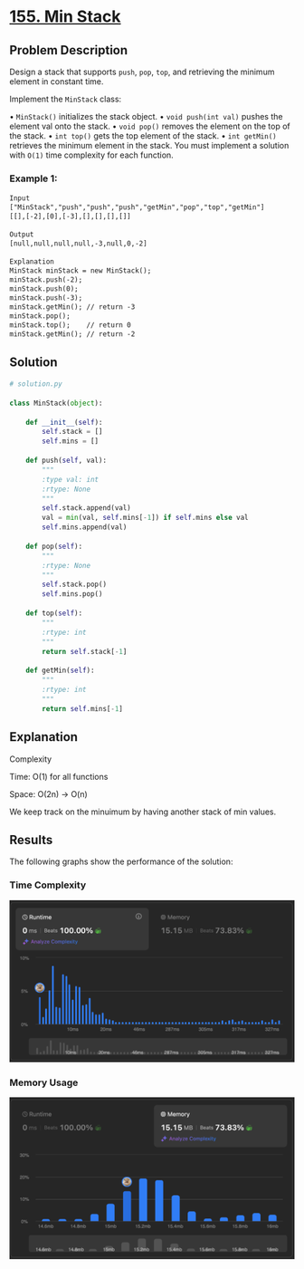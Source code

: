# [155. Min Stack](https://leetcode.com/problems/min-stack/description/)


## Problem Description

Design a stack that supports `push`, `pop`, `top`, and retrieving the minimum element in constant time.

Implement the `MinStack` class:

• `MinStack()` initializes the stack object.
• `void push(int val)` pushes the element val onto the stack.
• `void pop()` removes the element on the top of the stack.
• `int top()` gets the top element of the stack.
• `int getMin()` retrieves the minimum element in the stack.
You must implement a solution with `O(1)` time complexity for each function.

### Example 1:
```plaintext
Input
["MinStack","push","push","push","getMin","pop","top","getMin"]
[[],[-2],[0],[-3],[],[],[],[]]

Output
[null,null,null,null,-3,null,0,-2]

Explanation
MinStack minStack = new MinStack();
minStack.push(-2);
minStack.push(0);
minStack.push(-3);
minStack.getMin(); // return -3
minStack.pop();
minStack.top();    // return 0
minStack.getMin(); // return -2
```

## Solution

```python
# solution.py

class MinStack(object):

    def __init__(self):
        self.stack = []
        self.mins = []

    def push(self, val):
        """
        :type val: int
        :rtype: None
        """
        self.stack.append(val)
        val = min(val, self.mins[-1]) if self.mins else val
        self.mins.append(val)

    def pop(self):
        """
        :rtype: None
        """
        self.stack.pop()
        self.mins.pop()

    def top(self):
        """
        :rtype: int
        """
        return self.stack[-1]

    def getMin(self):
        """
        :rtype: int
        """
        return self.mins[-1]
```

## Explanation
Complexity

Time: O(1) for all functions

Space: O(2n) -> O(n)

We keep track on the minuimum by having another stack of min values.

## Results

The following graphs show the performance of the solution:

### Time Complexity
![Time Complexity](./time.png)

### Memory Usage
![Memory Usage](./space.png)